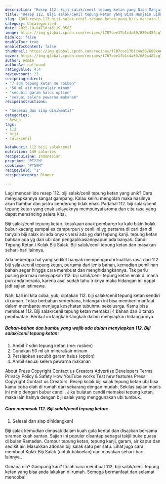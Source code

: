 ```yaml
---
description: "Resep 112. Biji salak/cenil tepung ketan yang Bisa Manjain Lidah"
title: "Resep 112. Biji salak/cenil tepung ketan yang Bisa Manjain Lidah"
slug: 1801-resep-112-biji-salak-cenil-tepung-ketan-yang-bisa-manjain-lidah
category: Uncategorized
date: 2022-10-04T18:46:19.958Z
image: https://img-global.cpcdn.com/recipes/f787cee17b1c4a50/680x482cq70/112-biji-salakcenil-tepung-ketan-foto-resep-utama.jpg
hideToc: false
enableToc: true
enableTocContent: false
thumbnail: https://img-global.cpcdn.com/recipes/f787cee17b1c4a50/680x482cq70/112-biji-salakcenil-tepung-ketan-foto-resep-utama.jpg
cover: https://img-global.cpcdn.com/recipes/f787cee17b1c4a50/680x482cq70/112-biji-salakcenil-tepung-ketan-foto-resep-utama.jpg
author: Admin
authorAv: notfound
ratingvalue: 4.4
reviewcount: 23
recipeingredient:
- "7 sdm tepung ketan me rosben"
- "50 ml air mineralair minum"
- "secubit garam halus option"
- "sesuai selera pewarna makanan"
recipeinstructions:

- "Selesai dan siap dinikmati!"
categories:
- Resep
tags:
- 112
- biji
- salakcenil

katakunci: 112 biji salakcenil 
nutrition: 149 calories
recipecuisine: Indonesian
preptime: "PT22M"
cooktime: "PT59M"
recipeyield: "1"
recipecategory: Dinner

---
```





Lagi mencari ide resep 112. biji salak/cenil tepung ketan yang unik? Cara menyiapkannya sangat gampang. Kalau keliru mengolah maka hasilnya akan hambar dan justru cenderung tidak enak. Padahal 112. biji salak/cenil tepung ketan yang enak selayaknya mempunyai aroma dan cita rasa yang dapat memancing selera Kita.





Biji salak/cenil tepung ketan. kesukaan anak pembarep ku kalo bikin kolak bubur kacang sampai es campurpun y cenil ini yg pertama di cari dan di tanyain biji salak ini ada bnyak versi ada yg dari tepung kanji. tepung ketan bahkan ada yg dari ubi dan pengaplikasiannyapun ada banyak. Candil Tepung Ketan / Kolak Biji Salak. Biji salak/cenil tepung ketan dan masakan sehari-hari lainnya.

Ada beberapa hal yang sedikit banyak mempengaruhi kualitas rasa dari 112. biji salak/cenil tepung ketan, pertama dari jenis bahan, kemudian pemilihan bahan segar hingga cara membuat dan menghidangkannya. Tak perlu pusing jika mau menyiapkan 112. biji salak/cenil tepung ketan enak di mana pun anda berada, karena asal sudah tahu triknya maka hidangan ini dapat jadi sajian istimewa.






Nah, kali ini kita coba, yuk, ciptakan 112. biji salak/cenil tepung ketan sendiri di rumah. Tetap berbahan sederhana, hidangan ini bisa memberi manfaat dalam membantu menjaga kesehatan tubuhmu sekeluarga. Kamu bisa membuat 112. Biji salak/cenil tepung ketan memakai 4 bahan dan 0 tahap pembuatan. Berikut ini langkah-langkah dalam menyiapkan hidangannya.

<!--inarticleads1-->

##### Bahan-bahan dan bumbu yang wajib ada dalam menyiapkan 112. Biji salak/cenil tepung ketan:

1. Ambil 7 sdm tepung ketan (me: rosben)
1. Gunakan 50 ml air mineral/air minum
1. Persiapkan secubit garam halus (option)
1. Ambil sesuai selera pewarna makanan


About Press Copyright Contact us Creators Advertise Developers Terms Privacy Policy &amp; Safety How YouTube works Test new features Press Copyright Contact us Creators. Resep kolak biji salak tepung ketan ubi bisa kamu coba olah di rumah dari sekarang dengan mudah. Sekilas sajian manis ini mirip dengan bubur candil. Jika bulatan candil memakai tepung ketan, maka lain halnya dengan biji salak yang menggunakan ubi tumbuk. 

<!--inarticleads2-->

##### Cara memasak 112. Biji salak/cenil tepung ketan:


1. Selesai dan siap dihidangkan!

Biji salak kemudian dimasak dalam kuah gula kental dan disajikan bersama siraman kuah santan. Sajian ini populer disantap sebagai takjil buka puasa di bulan Ramadan. Campur tepung ketan, tepung kanji, garam, air kapur dan sedikit air. Masukkan adonan biji salak satu per satu. Lihat juga cara membuat Kolak Biji Salak (untuk bakoelan) dan masakan sehari-hari lainnya.. 

Gimana nih? Gampang kan? Itulah cara membuat 112. biji salak/cenil tepung ketan yang bisa anda lakukan di rumah. Semoga bermanfaat dan selamat mencoba!

